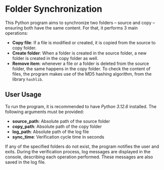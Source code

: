 # **Folder Synchronization**

This Python program aims to synchronize two folders – source and copy – ensuring both have the same content. For that, it performs 3 main operations:
-	**Copy file**: If a file is modified or created, it is copied from the source to copy folder.
-	**Create folder**: When a folder is created in the source folder, a new folder is created in the copy folder as well.
-	**Remove item**: whenever a file or a folder is deleted from the source folder, the same happens in the copy folder.
To check the content of files, the program makes use of the MD5 hashing algorithm, from the library `hashlib`.

## User Usage
To run the program, it is recommended to have *Python 3.12.6* installed. The following arguments must be provided:
- **source_path**: Absolute path of the source folder
- **copy_path**: Absolute path of the copy folder
- **log_path**: Absolute path of the log file
- **sync_time**: Verification cycle time in seconds

If any of the specified folders do not exist, the program notifies the user and exits. During the verification process, log messages are displayed in the console, describing each operation performed. These messages are also saved in the log file.